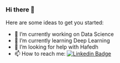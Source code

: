 ### Hi there 👋



Here are some ideas to get you started:

- 🔭 I’m currently working on Data Science
- 🌱 I’m currently learning Deep Learning
- 🤔 I’m looking for help with Hafedh
- 📫 How to reach me: [![Linkedin Badge](https://img.shields.io/badge/-mohamed-guidara?style=flat&logo=Linkedin&logoColor=white&link=https://www.linkedin.com/in/mohamed-guidara/)](https://www.linkedin.com/in/mohamed-guidara/)

